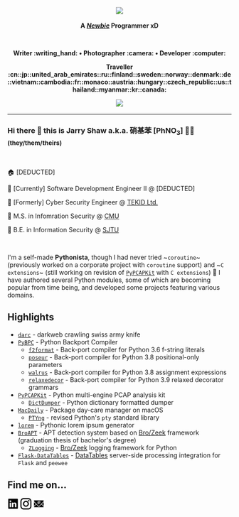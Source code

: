 <!--
**JarryShaw/JarryShaw** is a ✨ _special_ ✨ repository because its `README.md` (this file) appears on your GitHub profile.

Here are some ideas to get you started:

- 🔭 I’m currently working on ...
- 🌱 I’m currently learning ...
- 👯 I’m looking to collaborate on ...
- 🤔 I’m looking for help with ...
- 💬 Ask me about ...
- 📫 How to reach me: ...
- 😄 Pronouns: ...
- ⚡ Fun fact: ...
-->

<p align="center">
  <a href="https://wakatime.com/jarryshaw">
    <img src="https://github-readme-stats.vercel.app/api?username=jarryshaw&show_icons=true&theme=dark&include_all_commits=true&count_private=true" />
  </a>
</p>

<p align="center">
  <strong>
    A <a href="https://github.com/JarryShaw/JarryShaw/blob/master/img/newbie.png?raw=true"><em>Newbie</em></a> Programmer xD
  </strong>
</p>

<br />

<p align="center">
  <strong>
    Writer :writing_hand: • Photographer :camera: • Developer :computer:
  </strong>
</p>
<p align="center">
  <strong>
    Traveller :cn::jp::united_arab_emirates::ru::finland::sweden::norway::denmark::de::vietnam::cambodia::fr::monaco::austria::hungary::czech_republic::us::thailand::myanmar::kr::canada:
  </strong>
</p>

<p align="center">
  <a href="https://github.com/JarryShaw">
    <img src="https://github-profile-trophy.vercel.app/?username=jarryshaw&column=8&theme=onedark&no-bg=false" />
  </a>
</p>

---

### Hi there :wave: this is Jarry Shaw a.k.a. 硝基苯 \[PhNO<sub>3</sub>\] :rainbow_flag: <sub>(they/them/theirs)</sub>

<br />

:house: \[DEDUCTED\]

:office: \[Currently\] Software Development Engineer II @ \[DEDUCTED\]

:office: \[Formerly\] Cyber Security Engineer @ [TEKID Ltd.](https://www.tek-id.com/)

:school: M.S. in Infomration Security @ [CMU](https://www.cmu.edu/ini/academics/msis/)

:school: B.E. in Information Security @ [SJTU](https://infosec.sjtu.edu.cn/)

<br />

I'm a self-made **Pythonista**, though I had never tried ~`coroutine`~ (previously worked on a corporate
project with `coroutine` support) and ~`C extensions`~ (still working on revision of
[`PyPCAPKit`](https://github.com/JarryShaw/PyPCAPKit) with `C extensions`) :rofl:
I have authored several Python modules, some of which are becoming popular from time being, and developed
some projects featuring various domains.

Highlights
----------

- [`darc`](https://github.com/JarryShaw/darc) - darkweb crawling swiss army knife
- [`PyBPC`](https://github.com/pybpc/pybpc) - Python Backport Compiler
  - [`f2format`](https://github.com/pybpc/f2format) - Back-port compiler for Python 3.6 f-string literals
  - [`poseur`](https://github.com/pybpc/poseur) - Back-port compiler for Python 3.8 positional-only parameters
  - [`walrus`](https://github.com/pybpc/walrus) - Back-port compiler for Python 3.8 assignment expressions
  - [`relaxedecor`](https://github.com/pybpc/relaxedecor) - Back-port compiler for Python 3.9 relaxed decorator grammars
- [`PyPCAPKit`](https://github.com/JarryShaw/PyPCAPKit) - Python multi-engine PCAP analysis kit
  - [`DictDumper`](https://github.com/JarryShaw/DictDumper) - Python dictionary formatted dumper
- [`MacDaily`](https://github.com/JarryShaw/MacDaily) - Package day-care manager on macOS
  - [`PTYng`](https://github.com/JarryShaw/ptyng) - revised Python's `pty` standard library
- [`lorem`](https://github.com/JarryShaw/lorem) - Pythonic lorem ipsum generator
- [`BroAPT`](https://github.com/JarryShaw/BroAPT) - APT detection system based on [Bro/Zeek](https://zeek.org/) framework (graduation thesis of bachelor's degree)
  - [`ZLogging`](https://github.com/JarryShaw/zlogging) - [Bro/Zeek](https://zeek.org/) logging framework for Python
- [`Flask-DataTables`](https://github.com/JarryShaw/Flask-DataTables) - [DataTables](https://datatables.net) server-side processing integration for `Flask` and `peewee`

Find me on...
-------------

[<img src="https://github.com/JarryShaw/JarryShaw/blob/master/img/linkedin.svg?raw=true" width="5%">](https://www.linkedin.com/in/jarryshaw)
[<img src="https://github.com/JarryShaw/JarryShaw/blob/master/img/instagram.svg?raw=true" width="5%">](https://instagram.com/jarryshaw)
[<img src="https://github.com/JarryShaw/JarryShaw/blob/master/img/email.svg?raw=true" width="5%">](mailto:jarryshaw@icloud.com)
